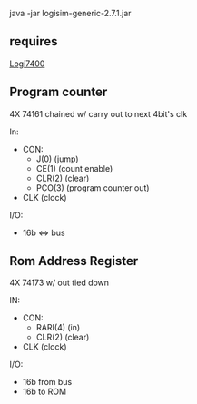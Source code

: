 java -jar logisim-generic-2.7.1.jar

## requires 

[Logi7400](https://github.com/r0the/logi7400)

## Program counter

4X 74161 chained w/ carry out to next 4bit's clk

In: 
* CON: 
    * J(0) (jump)
    * CE(1) (count enable)
    * CLR(2) (clear)
    * PCO(3) (program counter out)
* CLK (clock)

I/O:
* 16b <=> bus

## Rom Address Register

4X 74173 w/ out tied down

IN:
* CON:
    * RARI(4) (in)
    * CLR(2) (clear)
* CLK (clock)

I/O:
* 16b from bus
* 16b to ROM

